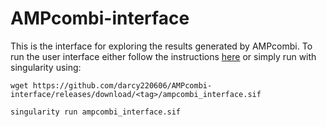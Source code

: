 # AMPcombi-interface
This is the interface for exploring the results generated by AMPcombi. 
To run the user interface either follow the instructions [here](https://ampcombi.readthedocs.io/en/main/visualization.html) or simply run with singularity using:

```
wget https://github.com/darcy220606/AMPcombi-interface/releases/download/<tag>/ampcombi_interface.sif

singularity run ampcombi_interface.sif
```
